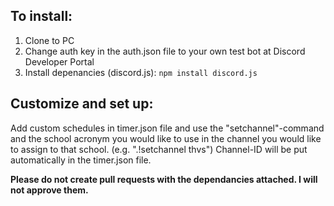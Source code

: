 ## To install:
1. Clone to PC
2. Change auth key in the auth.json file to your own test bot at Discord Developer Portal
3. Install depenancies (discord.js): `npm install discord.js`

## Customize and set up:
Add custom schedules in timer.json file and use the "setchannel"-command and the school acronym you would like to use in the channel you would like to assign to that school. (e.g. ".!setchannel thvs") Channel-ID will be put automatically in the timer.json file.

**Please do not create pull requests with the dependancies attached. I will not approve them.**
